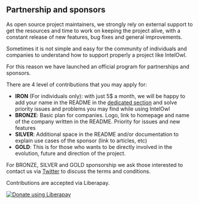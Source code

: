 ## Partnership and sponsors

As open source project maintainers, we strongly rely on external support to get the resources and time to work on keeping the project alive, with a constant release of new features, bug fixes and general improvements.

Sometimes it is not simple and easy for the community of individuals and companies to understand how to support properly a project like IntelOwl.

For this reason we have launched an official program for partnerships and sponsors.

There are 4 level of contributions that you may apply for:

* <b>IRON</b> (For individuals only): with just 5$ a month, we will be happy to add your name in the README in the [dedicated section](https://github.com/certego/IntelOwl/blob/master/README.md#IRON) and solve priority issues and problems you may find while using IntelOwl
* <b>BRONZE</b>: Basic plan for companies. Logo, link to homepage and name of the company written in the README. Priority for issues and new features
* <b>SILVER</b>: Additional space in the README and/or documentation to explain use cases of the sponsor (link to articles, etc)
* <b>GOLD</b>: This is for those who wants to be directly involved in the evolution, future and direction of the project.


For BRONZE, SILVER and GOLD sponsorship we ask those interested to contact us via [Twitter](https://twitter.com/intel_owl) to discuss the terms and conditions.

Contributions are accepted via Liberapay. 

<a href="https://liberapay.com/mlodic/donate"><img alt="Donate using Liberapay" src="https://liberapay.com/assets/widgets/donate.svg"></a>